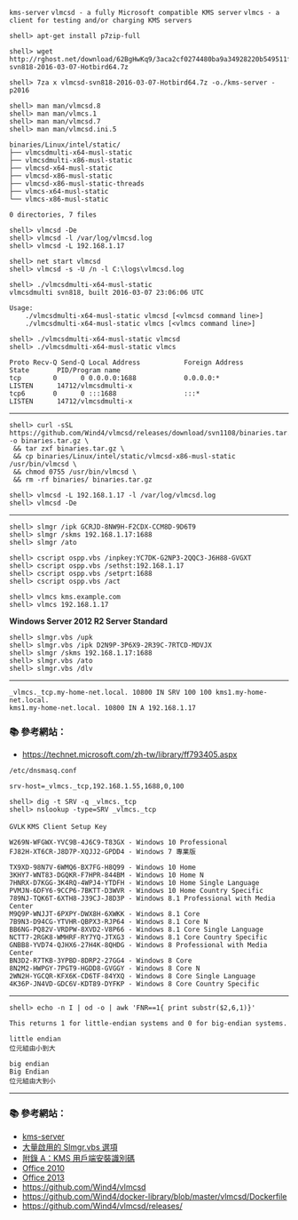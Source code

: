 `kms-server`
`vlmcsd - a fully Microsoft compatible KMS server`
`vlmcs - a client for testing and/or charging KMS servers`


```console
shell> apt-get install p7zip-full

shell> wget http://rghost.net/download/62BgHwKq9/3aca2cf0274480ba9a34928220b549511fb4c515/3aca2cf0274480ba9a34928220b549511fb4c515/vlmcsd-svn818-2016-03-07-Hotbird64.7z

shell> 7za x vlmcsd-svn818-2016-03-07-Hotbird64.7z -o./kms-server -p2016 
```

```console
shell> man man/vlmcsd.8
shell> man man/vlmcs.1
shell> man man/vlmcsd.7
shell> man man/vlmcsd.ini.5
```

```
binaries/Linux/intel/static/
├── vlmcsdmulti-x64-musl-static
├── vlmcsdmulti-x86-musl-static
├── vlmcsd-x64-musl-static
├── vlmcsd-x86-musl-static
├── vlmcsd-x86-musl-static-threads
├── vlmcs-x64-musl-static
└── vlmcs-x86-musl-static

0 directories, 7 files
```

```console
shell> vlmcsd -De
shell> vlmcsd -l /var/log/vlmcsd.log
shell> vlmcsd -L 192.168.1.17
```

```console
shell> net start vlmcsd
shell> vlmcsd -s -U /n -l C:\logs\vlmcsd.log
```

```console
shell> ./vlmcsdmulti-x64-musl-static
vlmcsdmulti svn818, built 2016-03-07 23:06:06 UTC

Usage:
	./vlmcsdmulti-x64-musl-static vlmcsd [<vlmcsd command line>]
	./vlmcsdmulti-x64-musl-static vlmcs [<vlmcs command line>]

shell> ./vlmcsdmulti-x64-musl-static vlmcsd
shell> ./vlmcsdmulti-x64-musl-static vlmcs
```

```
Proto Recv-Q Send-Q Local Address           Foreign Address         State       PID/Program name
tcp        0      0 0.0.0.0:1688            0.0.0.0:*               LISTEN      14712/vlmcsdmulti-x
tcp6       0      0 :::1688                 :::*                    LISTEN      14712/vlmcsdmulti-x
```

---

```console
shell> curl -sSL https://github.com/Wind4/vlmcsd/releases/download/svn1108/binaries.tar.gz -o binaries.tar.gz \
 && tar zxf binaries.tar.gz \
 && cp binaries/Linux/intel/static/vlmcsd-x86-musl-static /usr/bin/vlmcsd \
 && chmod 0755 /usr/bin/vlmcsd \
 && rm -rf binaries/ binaries.tar.gz

shell> vlmcsd -L 192.168.1.17 -l /var/log/vlmcsd.log
shell> vlmcsd -De
```

---

```console
shell> slmgr /ipk GCRJD-8NW9H-F2CDX-CCM8D-9D6T9
shell> slmgr /skms 192.168.1.17:1688
shell> slmgr /ato
```

```console
shell> cscript ospp.vbs /inpkey:YC7DK-G2NP3-2QQC3-J6H88-GVGXT
shell> cscript ospp.vbs /sethst:192.168.1.17
shell> cscript ospp.vbs /setprt:1688 
shell> cscript ospp.vbs /act
```

```console
shell> vlmcs kms.example.com
shell> vlmcs 192.168.1.17
```

**Windows Server 2012 R2 Server Standard**
```console
shell> slmgr.vbs /upk
shell> slmgr.vbs /ipk D2N9P-3P6X9-2R39C-7RTCD-MDVJX
shell> slmgr /skms 192.168.1.17:1688
shell> slmgr.vbs /ato
shell> slmgr.vbs /dlv
```

---

```
_vlmcs._tcp.my-home-net.local. 10800 IN SRV 100 100 kms1.my-home-net.local.
kms1.my-home-net.local. 10800 IN A 192.168.1.17
```

### :books: 參考網站：
- https://technet.microsoft.com/zh-tw/library/ff793405.aspx

`/etc/dnsmasq.conf`

```
srv-host=_vlmcs._tcp,192.168.1.55,1688,0,100
```

```console
shell> dig -t SRV -q _vlmcs._tcp
shell> nslookup -type=SRV _vlmcs._tcp 
```

`GVLK`
`KMS Client Setup Key`

```
W269N-WFGWX-YVC9B-4J6C9-T83GX - Windows 10 Professional
FJ82H-XT6CR-J8D7P-XQJJ2-GPDD4 - Windows 7 專業版

TX9XD-98N7V-6WMQ6-BX7FG-H8Q99 - Windows 10 Home
3KHY7-WNT83-DGQKR-F7HPR-844BM - Windows 10 Home N
7HNRX-D7KGG-3K4RQ-4WPJ4-YTDFH - Windows 10 Home Single Language
PVMJN-6DFY6-9CCP6-7BKTT-D3WVR - Windows 10 Home Country Specific
789NJ-TQK6T-6XTH8-J39CJ-J8D3P - Windows 8.1 Professional with Media Center
M9Q9P-WNJJT-6PXPY-DWX8H-6XWKK - Windows 8.1 Core
7B9N3-D94CG-YTVHR-QBPX3-RJP64 - Windows 8.1 Core N
BB6NG-PQ82V-VRDPW-8XVD2-V8P66 - Windows 8.1 Core Single Language
NCTT7-2RGK8-WMHRF-RY7YQ-JTXG3 - Windows 8.1 Core Country Specific
GNBB8-YVD74-QJHX6-27H4K-8QHDG - Windows 8 Professional with Media Center
BN3D2-R7TKB-3YPBD-8DRP2-27GG4 - Windows 8 Core
8N2M2-HWPGY-7PGT9-HGDD8-GVGGY - Windows 8 Core N
2WN2H-YGCQR-KFX6K-CD6TF-84YXQ - Windows 8 Core Single Language
4K36P-JN4VD-GDC6V-KDT89-DYFKP - Windows 8 Core Country Specific
```

---

```console
shell> echo -n I | od -o | awk 'FNR==1{ print substr($2,6,1)}'
```

`This returns 1 for little-endian systems and 0 for big-endian systems.`

```
little endian
位元組由小到大

big endian
Big Endian
位元組由大到小
```

---

### :books: 參考網站：
- [kms-server](http://forums.mydigitallife.info/threads/50234-Emulated-KMS-Servers-on-non-Windows-platforms)
- [大量啟用的 Slmgr.vbs 選項](https://technet.microsoft.com/zh-tw/library/dn502540.aspx)
- [附錄 A：KMS 用戶端安裝識別碼](https://technet.microsoft.com/zh-tw/library/jj612867.aspx)
- [Office 2010](https://technet.microsoft.com/en-us/library/ee624355(v=office.14).aspx#section2_3)
- [Office 2013](https://technet.microsoft.com/en-us/library/dn385360.aspx)
- https://github.com/Wind4/vlmcsd
- https://github.com/Wind4/docker-library/blob/master/vlmcsd/Dockerfile
- https://github.com/Wind4/vlmcsd/releases/



